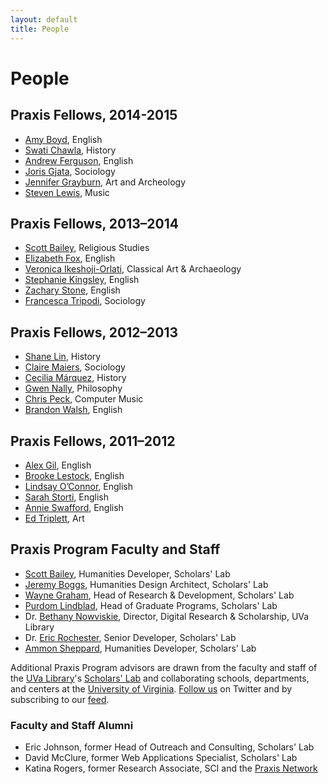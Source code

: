 ```yaml
---
layout: default 
title: People
---
```


# People

## Praxis Fellows, 2014-2015

* [Amy Boyd](http://scholarslab.org/people/amy-boyd/), English
* [Swati Chawla](http://scholarslab.org/people/swati-chawla/), History
* [Andrew Ferguson](http://scholarslab.org/people/andrew-ferguson/), English
* [Joris Gjata](http://scholarslab.org/people/joris-gjata/), Sociology
* [Jennifer Grayburn](http://scholarslab.org/people/jennifer-grayburn/), Art and Archeology
* [Steven Lewis](https://scholarslab.org/people/steven-lewis/), Music


## Praxis Fellows, 2013–2014

* [Scott Bailey](http://scholarslab.org/people/scott-bailey/), Religious Studies
* [Elizabeth Fox](http://scholarslab.org/people/elizabeth-fox/), English
* [Veronica Ikeshoji-Orlati](http://scholarslab.org/people/veronica-ikeshoji-orlati/), Classical Art & Archaeology
* [Stephanie Kingsley](http://scholarslab.org/people/stephanie-kingsley/), English
* [Zachary Stone](http://scholarslab.org/people/zachary-stone/), English
* [Francesca Tripodi](http://scholarslab.org/people/francesca-tripodi/), Sociology

## Praxis Fellows, 2012–2013

* [Shane Lin](http://scholarslab.org/people/shane-lin/), History
* [Claire Maiers](http://scholarslab.org/people/claire-maiers/), Sociology
* [Cecilia Márquez](http://scholarslab.org/people/cecilia-marquez/), History
* [Gwen Nally](http://scholarslab.org/people/gwen-nally/), Philosophy
* [Chris Peck](http://scholarslab.org/people/chris-peck/), Computer Music
* [Brandon Walsh](http://scholarslab.org/people/brandon-walsh/), English

## Praxis Fellows, 2011–2012

* [Alex Gil](http://scholarslab.org/people/alex-gil/), English
* [Brooke Lestock](http://scholarslab.org/people/brooke-lestock/), English
* [Lindsay O’Connor](http://scholarslab.org/people/lindsay-oconnor/), English
* [Sarah Storti](http://scholarslab.org/people/sarah-storti), English
* [Annie Swafford](http://scholarslab.org/people/annie-swafford/), English
* [Ed Triplett](http://scholarslab.org/people/ed-tripplett/), Art

## Praxis Program Faculty and Staff

* [Scott Bailey](http://scholarslab.org/people/scott-bailey/), Humanities Developer, Scholars' Lab
* [Jeremy Boggs](http://scholarslab.org/people/jeremy-boggs/), Humanities Design Architect, Scholars' Lab
* [Wayne Graham](http://scholarslab.org/people/wayne-graham/), Head of Research & Development, Scholars' Lab
* [Purdom Lindblad](http://scholarslab.org/people/purdom-lindblad), Head of Graduate Programs, Scholars' Lab
* Dr. [Bethany Nowviskie](http://scholarslab.org/people/bethany-nowviskie/), Director, Digital Research & Scholarship, UVa Library
* Dr. [Eric Rochester](http://scholarslab.org/people/eric-rochester/), Senior Developer, Scholars' Lab
* [Ammon Sheppard](http://scholarslab.org/people/ammon-sheppard/), Humanities Developer, Scholars' Lab

Additional Praxis Program advisors are drawn from the faculty and staff of the [UVa Library](http://lib.virginia.edu/)'s [Scholars' Lab](http://www2.lib.virginia.edu/scholarslab/consultation/index.html) and collaborating schools, departments, and centers at the [University of Virginia](http://www.virginia.edu/). [Follow us](http://twitter.com/#!/praxisprogram) on Twitter and by subscribing to our [feed](http://www.scholarslab.org/tag/praxis-program/feed/).


### Faculty and Staff Alumni

* Eric Johnson, former Head of Outreach and Consulting, Scholars' Lab
* David McClure, former Web Applications Specialist, Scholars' Lab
* Katina Rogers, former Research Associate, SCI and the [Praxis Network](http://praxis-network.org/)

